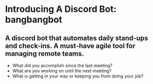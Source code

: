 # Introducing A Discord Bot: bangbangbot

## A discord bot that automates daily stand-ups and check-ins. A must-have agile tool for managing remote teams.

- What did you accomplish since the last meeting?
- What are you working on until the next meeting?
- What is getting in your way or keeping you from doing your job?


